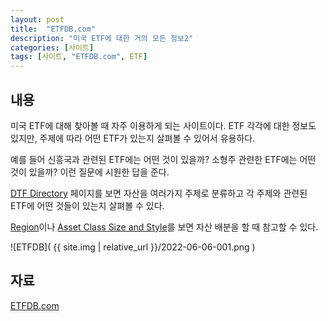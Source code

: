 ```yaml
---
layout: post
title:  "ETFDB.com"
description: "미국 ETF에 대한 거의 모든 정보2"
categories: [사이트]
tags: [사이트, "ETFDB.com", ETF]
---
```


## 내용

미국 ETF에 대해 찾아볼 때 자주 이용하게 되는 사이트이다. ETF 각각에 대한 정보도 있지만, 주제에 따라 어떤 ETF가 있는지 살펴볼 수 있어서 유용하다. 

예를 들어 신흥국과 관련된 ETF에는 어떤 것이 있을까? 소형주 관련한 ETF에는 어떤 것이 있을까? 이런 질문에 시원한 답을 준다. 

[DTF Directory](https://etfdb.com/etfs/) 페이지를 보면 자산을 여러가지 주제로 분류하고 각 주제와 관련된 ETF에 어떤 것들이 있는지 살펴볼 수 있다. 

[Region](https://etfdb.com/etfs/region/)이나 [Asset Class Size and Style](https://etfdb.com/etfs/size-and-style/)를 보면 자산 배분을 할 때 참고할 수 있다. 

![ETFDB]( {{ site.img | relative_url }}/2022-06-06-001.png )

## 자료

[ETFDB.com](http://etfdb.com/)
